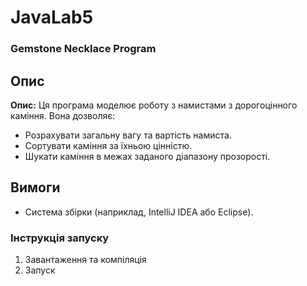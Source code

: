 # JavaLab5
### Gemstone Necklace Program

## Опис  
**Опис:**
Ця програма моделює роботу з намистами з дорогоцінного каміння. Вона дозволяє:
- Розрахувати загальну вагу та вартість намиста.
- Сортувати каміння за їхньою цінністю.
- Шукати каміння в межах заданого діапазону прозорості.

## Вимоги
- Система збірки (наприклад, IntelliJ IDEA або Eclipse).

### Інструкція запуску
1.  Завантаження та компіляція
2. Запуск
